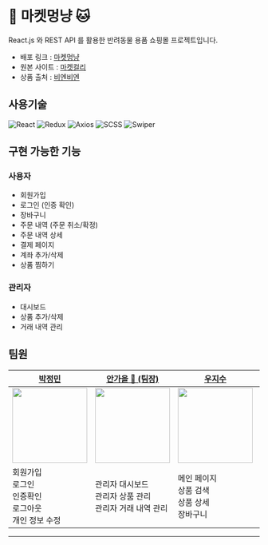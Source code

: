 # 🐶 마켓멍냥 🐱

React.js 와 REST API 를 활용한 반려동물 용품 쇼핑몰 프로젝트입니다.

- 배포 링크 : [마켓멍냥](https://market-mong-nyang.netlify.app/)
- 원본 사이트 : [마켓컬리](https://www.kurly.com/main)
- 상품 출처 : [비엔비엔](https://www.bienbien.kr/main/index.php)

## 사용기술

![React](https://img.shields.io/badge/react-%2320232a.svg?style=for-the-badge&logo=react&logoColor=%2361DAFB) 
![Redux](https://img.shields.io/badge/redux-%23593d88.svg?style=for-the-badge&logo=redux&logoColor=white) 
![Axios](https://img.shields.io/badge/Axios-5A29E4?style=for-the-badge&logo=Axios&logoColor=white) 
![SCSS](https://img.shields.io/badge/SCSS-hotpink.svg?style=for-the-badge&logo=SASS&logoColor=white) 
![Swiper](https://img.shields.io/badge/Swiper-6332F6?style=for-the-badge&logo=Swiper&logoColor=white)

## 구현 가능한 기능

### 사용자
- 회원가입
- 로그인 (인증 확인)
- 장바구니
- 주문 내역 (주문 취소/확정)
- 주문 내역 상세
- 결제 페이지
- 계좌 추가/삭제
- 상품 찜하기

### 관리자
- 대시보드
- 상품 추가/삭제
- 거래 내역 관리

## 팀원

|<center>[박정민](https://github.com/plou102)</center>|<center>[안가을 👑 (팀장)](https://github.com/autumnly1007)</center>|<center>[우지수](https://github.com/jisooround)</center>|<center>[전소윤](https://github.com/ddoyun)</center>|<center>[최지환](https://github.com/hwanky)</center>|
| :--------------------------------------------------------------------------- | :-------------------------------------------------------------------------- | :--------------------------------------------------------------------------- | :-------------------------------------------------------------------------- | :--------------------------------------------------------------------------|
| <img src="https://avatars.githubusercontent.com/u/107393773?v=4" width=150 /> | <img src="https://avatars.githubusercontent.com/u/87680906?v=4" width=150 /> | <img src="https://avatars.githubusercontent.com/u/110647022?v=4" width=150 /> | <img src="https://avatars.githubusercontent.com/u/46959186?v=4" width=150 /> | <img src="https://avatars.githubusercontent.com/u/48482406?v=4" width=150 /> |
|회원가입<br />로그인<br />인증확인<br />로그아웃<br /> 개인 정보 수정|관리자 대시보드<br />관리자 상품 관리<br />관리자 거래 내역 관리|메인 페이지<br />상품 검색<br />상품 상세<br />장바구니|계좌 관리<br />(계좌 추가/삭제)<br />결제 페이지<br />찜한 목록|회원가입<br />로그인<br />인증확인<br />로그아웃<br />개인 정보 수정

--- 
